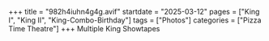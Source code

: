 +++
title = "982h4iuhn4g4g.avif"
startdate = "2025-03-12"
pages = ["King I", "King II", "King-Combo-Birthday"]
tags = ["Photos"]
categories = ["Pizza Time Theatre"]
+++
Multiple King Showtapes
